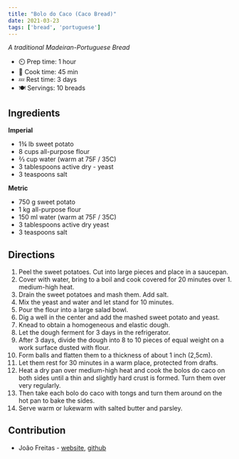 ```yaml
---
title: "Bolo do Caco (Caco Bread)"
date: 2021-03-23
tags: ['bread', 'portuguese']
---
```


_A traditional Madeiran-Portuguese Bread_

- ⏲️ Prep time: 1 hour
- 🍳 Cook time: 45 min
- 💤 Rest time: 3 days
- 🍽️ Servings: 10 breads

## Ingredients

__Imperial__

- 1¾ lb sweet potato
- 8 cups all-purpose flour
- ⅔ cup water (warm at 75F / 35C)
- 3 tablespoons active dry - yeast
- 3 teaspoons salt

__Metric__
- 750 g sweet potato
- 1 kg all-purpose flour
- 150 ml water (warm at 75F / 35C)
- 3 tablespoons active dry yeast
- 3 teaspoons salt

## Directions

1. Peel the sweet potatoes. Cut into large pieces and place in a saucepan.
2. Cover with water, bring to a boil and cook covered for 20 minutes over 1. medium-high heat.
3. Drain the sweet potatoes and mash them. Add salt.
4. Mix the yeast and water and let stand for 10 minutes.
5. Pour the flour into a large salad bowl.
6. Dig a well in the center and add the mashed sweet potato and yeast.
7. Knead to obtain a homogeneous and elastic dough.
8. Let the dough ferment for 3 days in the refrigerator.
9. After 3 days, divide the dough into 8 to 10 pieces of equal weight on a work surface dusted with flour.
10. Form balls and flatten them to a thickness of about 1 inch (2,5cm).
11. Let them rest for 30 minutes in a warm place, protected from drafts.
12. Heat a dry pan over medium-high heat and cook the bolos do caco on both sides until a thin and slightly hard crust is formed. Turn them over very regularly.
13. Then take each bolo do caco with tongs and turn them around on the hot pan to bake the sides.
14. Serve warm or lukewarm with salted butter and parsley.

## Contribution

- João Freitas - [website](https://joaoofreitas.tech), [github](https://github.com/joaoofreitas)
